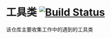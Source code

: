 # 工具类 [![Build Status](https://travis-ci.org/aikaiqiang/aikq-common-utils.svg?branch=master)](https://travis-ci.org/aikaiqiang/aikq-common-utils)

<p align="center">
<!-- <a href="https://travis-ci.org/onevcat/Kingfisher"><img src="https://img.shields.io/travis/onevcat/Kingfisher/master.svg"></a> -->
</p>


该仓库主要收集工作中的遇到的工具类
